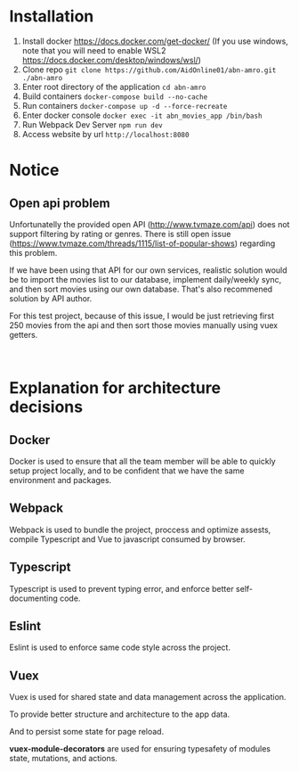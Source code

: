 # Installation
1. Install docker https://docs.docker.com/get-docker/ (If you use windows, note that you will need to enable WSL2 https://docs.docker.com/desktop/windows/wsl/)
2. Clone repo `git clone https://github.com/AidOnline01/abn-amro.git ./abn-amro`
3. Enter root directory of the application `cd abn-amro`
4. Build containers `docker-compose build --no-cache`
5. Run containers `docker-compose up -d --force-recreate`
6. Enter docker console `docker exec -it abn_movies_app /bin/bash`
7. Run Webpack Dev Server `npm run dev`
8. Access website by url `http://localhost:8080` 

# Notice

## Open api problem
Unfortunatelly the provided open API (http://www.tvmaze.com/api) does not support filtering by rating or genres. There is still open issue (https://www.tvmaze.com/threads/1115/list-of-popular-shows) regarding this problem.

If we have been using that API for our own services, realistic solution would be to import the movies list to our database, implement daily/weekly sync, and then sort movies using our own database. That's also recommened solution by API author.

For this test project, because of this issue, I would be just retrieving first 250 movies from the api and then sort those movies manually using vuex getters.

<br>


# Explanation for architecture decisions

## Docker
Docker is used to ensure that all the team member will be able to quickly setup project locally, and to be confident that we have the same environment and packages.

## Webpack
Webpack is used to bundle the project, proccess and optimize assests, compile Typescript and Vue to javascript consumed by browser.

## Typescript
Typescript is used to prevent typing error, and enforce better self-documenting code.

## Eslint
Eslint is used to enforce same code style across the project.

## Vuex
Vuex is used for shared state and data management across the application. 

To provide better structure and architecture to the app data. 

And to persist some state for page reload. 

**vuex-module-decorators** are used for ensuring typesafety of modules state, mutations, and actions. 